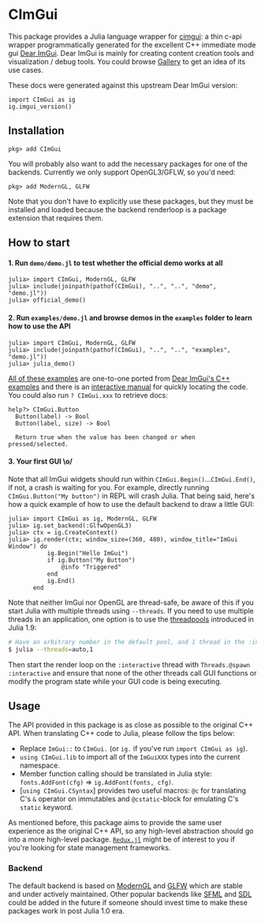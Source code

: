# CImGui
This package provides a Julia language wrapper for
[cimgui](https://github.com/cimgui/cimgui): a thin c-api wrapper
programmatically generated for the excellent C++ immediate mode gui [Dear
ImGui](https://github.com/ocornut/imgui). Dear ImGui is mainly for creating
content creation tools and visualization / debug tools. You could browse
[Gallery](https://github.com/ocornut/imgui/issues/2265) to get an idea of its
use cases.

These docs were generated against this upstream Dear ImGui version:
```@repl
import CImGui as ig
ig.imgui_version()
```

## Installation
```julia-repl
pkg> add CImGui
```

You will probably also want to add the necessary packages for one of the
backends. Currently we only support OpenGL3/GFLW, so you'd need:
```julia-repl
pkg> add ModernGL, GLFW
```

Note that you don't have to explicitly use these packages, but they must be
installed and loaded because the backend renderloop is a package extension that
requires them.

## How to start
#### 1. Run `demo/demo.jl` to test whether the official demo works at all
```julia-repl
julia> import CImGui, ModernGL, GLFW
julia> include(joinpath(pathof(CImGui), "..", "..", "demo", "demo.jl"))
julia> official_demo()
```

#### 2. Run `examples/demo.jl` and browse demos in the `examples` folder to learn how to use the API
```julia-repl
julia> import CImGui, ModernGL, GLFW
julia> include(joinpath(pathof(CImGui), "..", "..", "examples", "demo.jl"))
julia> julia_demo()
```

[All of these
examples](https://github.com/Gnimuc/CImGui.jl/tree/master/examples) are
one-to-one ported from [Dear ImGui's C++
examples](https://github.com/ocornut/imgui/blob/master/imgui_demo.cpp) and there
is an [interactive
manual](https://pthom.github.io/imgui_manual_online/manual/imgui_manual.html)
for quickly locating the code. You could also run `? CImGui.xxx` to retrieve
docs:
```
help?> CImGui.Button
  Button(label) -> Bool
  Button(label, size) -> Bool

  Return true when the value has been changed or when pressed/selected.
```

#### 3. Your first GUI \o/
Note that all ImGui widgets should run within `CImGui.Begin()`...`CImGui.End()`,
if not, a crash is waiting for you. For example, directly running
`CImGui.Button("My button")` in REPL will crash Julia. That being said, here's
how a quick example of how to use the default backend to draw a little GUI:
```julia-repl
julia> import CImGui as ig, ModernGL, GLFW
julia> ig.set_backend(:GlfwOpenGL3)
julia> ctx = ig.CreateContext()
julia> ig.render(ctx; window_size=(360, 480), window_title="ImGui Window") do
           ig.Begin("Hello ImGui")
           if ig.Button("My Button")
               @info "Triggered"
           end
           ig.End()
       end
```

Note that neither ImGui nor OpenGL are thread-safe, be aware of this if you
start Julia with multiple threads using `--threads`. If you need to use multiple
threads in an application, one option is to use the
[threadpools](https://docs.julialang.org/en/v1/manual/multi-threading/#man-threadpools)
introduced in Julia 1.9:
```bash
# Have an arbitrary number in the default pool, and 1 thread in the :interactive pool
$ julia --threads=auto,1
```

Then start the render loop on the `:interactive` thread with `Threads.@spawn
:interactive` and ensure that none of the other threads call GUI functions or
modify the program state while your GUI code is being executing.

## Usage
The API provided in this package is as close as possible to the original C++
API. When translating C++ code to Julia, please follow the tips below:
- Replace `ImGui::` to `CImGui.` (or `ig.` if you've run `import CImGui as ig`).
- `using CImGui.lib` to import all of the `ImGuiXXX` types into the current namespace.
- Member function calling should be translated in Julia style:
  `fonts.AddFont(cfg)` => `ig.AddFont(fonts, cfg)`.
- [`using CImGui.CSyntax`] provides two useful macros: `@c` for translating C's
  `&` operator on immutables and `@cstatic`-block for emulating C's `static`
  keyword.

As mentioned before, this package aims to provide the same user experience as
the original C++ API, so any high-level abstraction should go into a more
high-level package. [`Redux.jl`](https://github.com/Gnimuc/Redux.jl) might be of
interest to you if you're looking for state management frameworks.

### Backend
The default backend is based on
[ModernGL](https://github.com/JuliaGL/ModernGL.jl) and
[GLFW](https://github.com/JuliaGL/GLFW.jl) which are stable and under actively
maintained. Other popular backends like
[SFML](https://github.com/zyedidia/SFML.jl) and
[SDL](https://github.com/ariejdl/SDL.jl) could be added in the future if someone
should invest time to make these packages work in post Julia 1.0 era.
